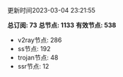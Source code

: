 更新时间2023-03-04 23:21:55

**总订阅: 73**
**总节点: 1133**
**有效节点: 538**
- v2ray节点: 286
- ss节点: 192
- trojan节点: 48
- ssr节点: 12
